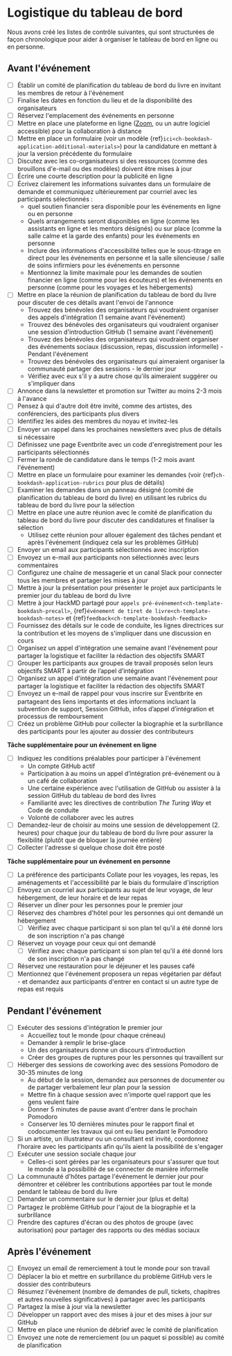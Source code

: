 # Logistique du tableau de bord

Nous avons créé les listes de contrôle suivantes, qui sont structurées de façon chronologique pour aider à organiser le tableau de bord en ligne ou en personne.

## Avant l'événement

- [ ] Établir un comité de planification du tableau de bord du livre en invitant les membres de retour à l'événement
- [ ] Finalise les dates en fonction du lieu et de la disponibilité des organisateurs
- [ ] Réservez l'emplacement des événements en personne
- [ ] Mettre en place une plateforme en ligne ([Zoom](https://zoom.us/), ou un autre logiciel accessible) pour la collaboration à distance
- [ ] Mettre en place un formulaire (voir un modèle {ref}`ici<ch-bookdash-application-additional-materials>`) pour la candidature en mettant à jour la version précédente du formulaire
- [ ] Discutez avec les co-organisateurs si des ressources (comme des brouillons d'e-mail ou des modèles) doivent être mises à jour
- [ ] Écrire une courte description pour la publicité en ligne
- [ ] Écrivez clairement les informations suivantes dans un formulaire de demande et communiquez ultérieurement par courriel avec les participants sélectionnés :
  * quel soutien financier sera disponible pour les événements en ligne ou en personne
  * Quels arrangements seront disponibles en ligne (comme les assistants en ligne et les mentors désignés) ou sur place (comme la salle calme et la garde des enfants) pour les événements en personne
  * Inclure des informations d'accessibilité telles que le sous-titrage en direct pour les événements en personne et la salle silencieuse / salle de soins infirmiers pour les événements en personne
  * Mentionnez la limite maximale pour les demandes de soutien financier en ligne (comme pour les écouteurs) et les événements en personne (comme pour les voyages et les hébergements)
- [ ] Mettre en place la réunion de planification du tableau de bord du livre pour discuter de ces détails avant l'envoi de l'annonce
  * Trouvez des bénévoles des organisateurs qui voudraient organiser des appels d'intégration (1 semaine avant l'événement)
  * Trouvez des bénévoles des organisateurs qui voudraient organiser une session d'introduction GitHub (1 semaine avant l'événement)
  * Trouvez des bénévoles des organisateurs qui voudraient organiser des événements sociaux (discussion, repas, discussion informelle) - Pendant l'événement
  * Trouvez des bénévoles des organisateurs qui aimeraient organiser la communauté partager des sessions - le dernier jour
  * Vérifiez avec eux s'il y a autre chose qu'ils aimeraient suggérer ou s'impliquer dans
- [ ] Annonce dans la newsletter et promotion sur Twitter au moins 2-3 mois à l'avance
- [ ] Pensez à qui d'autre doit être invité, comme des artistes, des conférenciers, des participants plus divers
- [ ] Identifiez les aides des membres du noyau et invitez-les
- [ ] Envoyer un rappel dans les prochaines newsletters avec plus de détails si nécessaire
- [ ] Définissez une page Eventbrite avec un code d'enregistrement pour les participants sélectionnés
- [ ] Fermer la ronde de candidature dans le temps (1-2 mois avant l'événement)
- [ ] Mettre en place un formulaire pour examiner les demandes (voir {ref}`ch-bookdash-application-rubrics` pour plus de détails)
- [ ] Examiner les demandes dans un panneau désigné (comité de planification du tableau de bord du livre) en utilisant les rubrics du tableau de bord du livre pour la sélection
- [ ] Mettre en place une autre réunion avec le comité de planification du tableau de bord du livre pour discuter des candidatures et finaliser la sélection
  * Utilisez cette réunion pour allouer également des tâches pendant et après l'événement (indiquez cela sur les problèmes GitHub)
- [ ] Envoyer un email aux participants sélectionnés avec inscription
- [ ] Envoyez un e-mail aux participants non sélectionnés avec leurs commentaires
- [ ] Configurez une chaîne de messagerie et un canal Slack pour connecter tous les membres et partager les mises à jour
- [ ] Mettre à jour la présentation pour présenter le projet aux participants le premier jour du tableau de bord du livre
- [ ] Mettre à jour HackMD partagé pour `appels pré-événement<ch-template-bookdash-precall>`, {ref}`événement de tiret de livre<ch-template-bookdash-notes>` et {ref}`feedback<ch-template-bookdash-feedback>`
- [ ] Fournissez des détails sur le code de conduite, les lignes directrices sur la contribution et les moyens de s'impliquer dans une discussion en cours
- [ ] Organisez un appel d'intégration une semaine avant l'événement pour partager la logistique et faciliter la rédaction des objectifs SMART
- [ ] Grouper les participants aux groupes de travail proposés selon leurs objectifs SMART à partir de l’appel d’intégration
- [ ] Organisez un appel d'intégration une semaine avant l'événement pour partager la logistique et faciliter la rédaction des objectifs SMART
- [ ] Envoyez un e-mail de rappel pour vous inscrire sur Eventbrite en partageant des liens importants et des informations incluant la subvention de support, Session GitHub, infos d’appel d’intégration et processus de remboursement
- [ ] Créez un problème GitHub pour collecter la biographie et la surbrillance des participants pour les ajouter au dossier des contributeurs

**Tâche supplémentaire pour un événement en ligne**

- [ ] Indiquez les conditions préalables pour participer à l'événement
  * Un compte GitHub actif
  * Participation à au moins un appel d’intégration pré-événement ou à un café de collaboration
  * Une certaine expérience avec l'utilisation de GitHub ou assister à la session GitHub du tableau de bord des livres
  * Familiarité avec les directives de contribution _The Turing Way_ et Code de conduite
  * Volonté de collaborer avec les autres
- [ ] Demandez-leur de choisir au moins une session de développement (2. heures) pour chaque jour du tableau de bord du livre pour assurer la flexibilité (plutôt que de bloquer la journée entière)
- [ ] Collecter l'adresse si quelque chose doit être posté

**Tâche supplémentaire pour un événement en personne**

- [ ] La préférence des participants Collate pour les voyages, les repas, les aménagements et l'accessibilité par le biais du formulaire d'inscription
- [ ] Envoyez un courriel aux participants au sujet de leur voyage, de leur hébergement, de leur horaire et de leur repas
- [ ] Réserver un dîner pour les personnes pour le premier jour
- [ ] Réservez des chambres d'hôtel pour les personnes qui ont demandé un hébergement
  - [ ] Vérifiez avec chaque participant si son plan tel qu'il a été donné lors de son inscription n'a pas changé
- [ ] Réservez un voyage pour ceux qui ont demandé
  - [ ] Vérifiez avec chaque participant si son plan tel qu'il a été donné lors de son inscription n'a pas changé
- [ ] Réservez une restauration pour le déjeuner et les pauses café
- [ ] Mentionnez que l'événement proposera un repas végétarien par défaut - et demandez aux participants d'entrer en contact si un autre type de repas est requis

## Pendant l'événement

- [ ] Exécuter des sessions d'intégration le premier jour
  * Accueillez tout le monde (pour chaque créneau)
  * Demander à remplir le brise-glace
  * Un des organisateurs donne un discours d'introduction
  * Créer des groupes de ruptures pour les personnes qui travaillent sur
- [ ] Héberger des sessions de coworking avec des sessions Pomodoro de 30-35 minutes de long
  * Au début de la session, demandez aux personnes de documenter ou de partager verbalement leur plan pour la session
  * Mettre fin à chaque session avec n'importe quel rapport que les gens veulent faire
  * Donner 5 minutes de pause avant d'entrer dans le prochain Pomodoro
  * Conserver les 10 dernières minutes pour le rapport final et codocumenter les travaux qui ont eu lieu pendant le Pomodoro
- [ ] Si un artiste, un illustrateur ou un consultant est invité, coordonnez l'horaire avec les participants afin qu'ils aient la possibilité de s'engager
- [ ] Exécuter une session sociale chaque jour
  * Celles-ci sont gérées par les organisateurs pour s'assurer que tout le monde a la possibilité de se connecter de manière informelle
- [ ] La communauté d'hôtes partage l'événement le dernier jour pour démontrer et célébrer les contributions apportées par tout le monde pendant le tableau de bord du livre
- [ ] Demander un commentaire sur le dernier jour (plus et delta)
- [ ] Partagez le problème GitHub pour l'ajout de la biographie et la surbrillance
- [ ] Prendre des captures d'écran ou des photos de groupe (avec autorisation) pour partager des rapports ou des médias sociaux

## Après l'événement

- [ ] Envoyez un email de remerciement à tout le monde pour son travail
- [ ] Déplacer la bio et mettre en surbrillance du problème GitHub vers le dossier des contributeurs
- [ ] Résumez l'événement (nombre de demandes de pull, tickets, chapitres et autres nouvelles significatives) à partager avec les participants
- [ ] Partagez la mise à jour via la newsletter
- [ ] Développer un rapport avec des mises à jour et des mises à jour sur GitHub
- [ ] Mettre en place une réunion de débrief avec le comité de planification
- [ ] Envoyez une note de remerciement (ou un paquet si possible) au comité de planification
